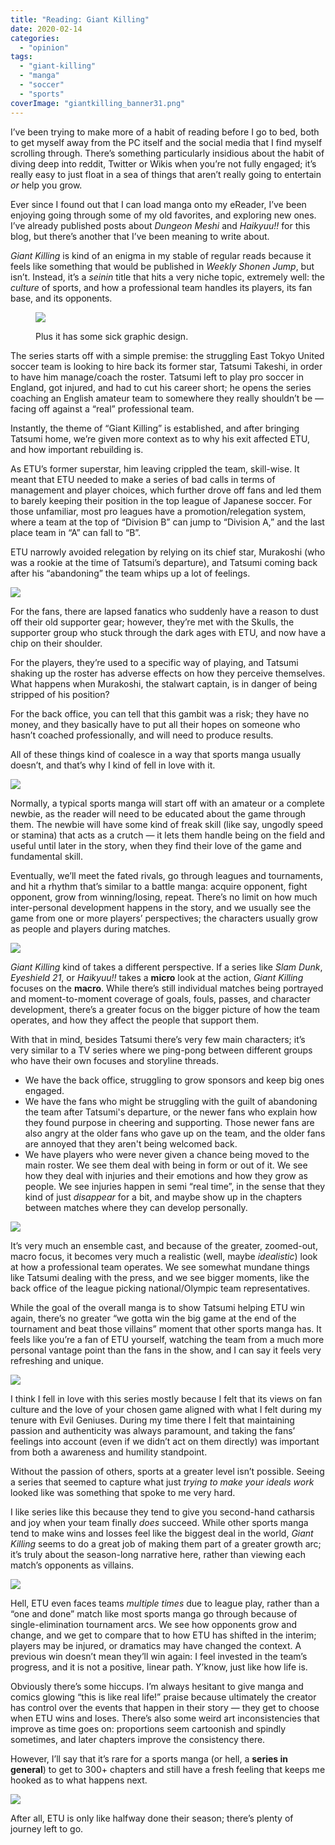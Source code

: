 ```yaml
---
title: "Reading: Giant Killing"
date: 2020-02-14
categories: 
  - "opinion"
tags: 
  - "giant-killing"
  - "manga"
  - "soccer"
  - "sports"
coverImage: "giantkilling_banner31.png"
---
```


I’ve been trying to make more of a habit of reading before I go to bed, both to get myself away from the PC itself and the social media that I find myself scrolling through. There’s something particularly insidious about the habit of diving deep into reddit, Twitter or Wikis when you’re not fully engaged; it’s really easy to just float in a sea of things that aren’t really going to entertain _or_ help you grow.

Ever since I found out that I can load manga onto my eReader, I’ve been enjoying going through some of my old favorites, and exploring new ones. I’ve already published posts about _Dungeon Meshi_ and _Haikyuu!!_ for this blog, but there’s another that I’ve been meaning to write about.

_Giant Killing_ is kind of an enigma in my stable of regular reads because it feels like something that would be published in _Weekly Shonen Jump_, but isn’t. Instead, it’s a _seinin_ title that hits a very niche topic, extremely well: the _culture_ of sports, and how a professional team handles its players, its fan base, and its opponents.

<figure>

![](images/gaintkilling_banners-1024x640.jpg)

<figcaption>

Plus it has some sick graphic design.

</figcaption>

</figure>

The series starts off with a simple premise: the struggling East Tokyo United soccer team is looking to hire back its former star, Tatsumi Takeshi, in order to have him manage/coach the roster. Tatsumi left to play pro soccer in England, got injured, and had to cut his career short; he opens the series coaching an English amateur team to somewhere they really shouldn’t be — facing off against a “real” professional team.

Instantly, the theme of “Giant Killing” is established, and after bringing Tatsumi home, we’re given more context as to why his exit affected ETU, and how important rebuilding is.

As ETU’s former superstar, him leaving crippled the team, skill-wise. It meant that ETU needed to make a series of bad calls in terms of management and player choices, which further drove off fans and led them to barely keeping their position in the top league of Japanese soccer. For those unfamiliar, most pro leagues have a promotion/relegation system, where a team at the top of “Division B” can jump to “Division A,” and the last place team in “A” can fall to “B”.

ETU narrowly avoided relegation by relying on its chief star, Murakoshi (who was a rookie at the time of Tatsumi’s departure), and Tatsumi coming back after his “abandoning” the team whips up a lot of feelings.

![](images/016.png)

For the fans, there are lapsed fanatics who suddenly have a reason to dust off their old supporter gear; however, they’re met with the Skulls, the supporter group who stuck through the dark ages with ETU, and now have a chip on their shoulder.

For the players, they’re used to a specific way of playing, and Tatsumi shaking up the roster has adverse effects on how they perceive themselves. What happens when Murakoshi, the stalwart captain, is in danger of being stripped of his position?

For the back office, you can tell that this gambit was a risk; they have no money, and they basically have to put all their hopes on someone who hasn’t coached professionally, and will need to produce results.

All of these things kind of coalesce in a way that sports manga usually doesn’t, and that’s why I kind of fell in love with it.

![](images/image-1-1024x728.png)

Normally, a typical sports manga will start off with an amateur or a complete newbie, as the reader will need to be educated about the game through them. The newbie will have some kind of freak skill (like say, ungodly speed or stamina) that acts as a crutch — it lets them handle being on the field and useful until later in the story, when they find their love of the game and fundamental skill.

Eventually, we’ll meet the fated rivals, go through leagues and tournaments, and hit a rhythm that’s similar to a battle manga: acquire opponent, fight opponent, grow from winning/losing, repeat. There’s no limit on how much inter-personal development happens in the story, and we usually see the game from one or more players’ perspectives; the characters usually grow as people and players during matches.

![](images/giantkilling_walkout-1024x728.png)

_Giant Killing_ kind of takes a different perspective. If a series like _Slam Dunk_, _Eyeshield 21_, or _Haikyuu!!_ takes a **micro** look at the action, _Giant Killing_ focuses on the **macro**. While there’s still individual matches being portrayed and moment-to-moment coverage of goals, fouls, passes, and character development, there’s a greater focus on the bigger picture of how the team operates, and how they affect the people that support them.

With that in mind, besides Tatsumi there’s very few main characters; it’s very similar to a TV series where we ping-pong between different groups who have their own focuses and storyline threads.

- We have the back office, struggling to grow sponsors and keep big ones engaged.
- We have the fans who might be struggling with the guilt of abandoning the team after Tatsumi's departure, or the newer fans who explain how they found purpose in cheering and supporting. Those newer fans are also angry at the older fans who gave up on the team, and the older fans are annoyed that they aren't being welcomed back.
- We have players who were never given a chance being moved to the main roster. We see them deal with being in form or out of it. We see how they deal with injuries and their emotions and how they grow as people. We see injuries happen in semi “real time”, in the sense that they kind of just _disappear_ for a bit, and maybe show up in the chapters between matches where they can develop personally.

![](images/022.png)

It’s very much an ensemble cast, and because of the greater, zoomed-out, macro focus, it becomes very much a realistic (well, maybe _idealistic_) look at how a professional team operates. We see somewhat mundane things like Tatsumi dealing with the press, and we see bigger moments, like the back office of the league picking national/Olympic team representatives.

While the goal of the overall manga is to show Tatsumi helping ETU win again, there’s no greater “we gotta win the big game at the end of the tournament and beat those villains” moment that other sports manga has. It feels like you’re a fan of ETU yourself, watching the team from a much more personal vantage point than the fans in the show, and I can say it feels very refreshing and unique.

![](images/giantkilling_muffler-705x1024.png)

I think I fell in love with this series mostly because I felt that its views on fan culture and the love of your chosen game aligned with what I felt during my tenure with Evil Geniuses. During my time there I felt that maintaining passion and authenticity was always paramount, and taking the fans’ feelings into account (even if we didn’t act on them directly) was important from both a awareness and humility standpoint.

Without the passion of others, sports at a greater level isn’t possible. Seeing a series that seemed to capture what just _trying to make your ideals work_ looked like was something that spoke to me very hard.

I like series like this because they tend to give you second-hand catharsis and joy when your team finally _does_ succeed. While other sports manga tend to make wins and losses feel like the biggest deal in the world, _Giant Killing_ seems to do a great job of making them part of a greater growth arc; it’s truly about the season-long narrative here, rather than viewing each match’s opponents as villains.

![](images/giantkilling_banner2-1024x728.png)

Hell, ETU even faces teams _multiple times_ due to league play, rather than a “one and done” match like most sports manga go through because of single-elimination tournament arcs. We see how opponents grow and change, and we get to compare that to how ETU has shifted in the interim; players may be injured, or dramatics may have changed the context. A previous win doesn’t mean they’ll win again: I feel invested in the team’s progress, and it is not a positive, linear path. Y’know, just like how life is.

Obviously there’s some hiccups. I’m always hesitant to give manga and comics glowing “this is like real life!” praise because ultimately the creator has control over the events that happen in their story — they get to choose when ETU wins and loses. There’s also some weird art inconsistencies that improve as time goes on: proportions seem cartoonish and spindly sometimes, and later chapters improve the consistency there.

However, I’ll say that it’s rare for a sports manga (or hell, a **series in general**) to get to 300+ chapters and still have a fresh feeling that keeps me hooked as to what happens next.

![](images/giantkilling_weare.png)

After all, ETU is only like halfway done their season; there’s plenty of journey left to go.
